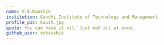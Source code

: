 ```yaml
---
name: V.R.Kaushik
institution: Gandhi Institute of Technology and Management
profile_pic: kaush.jpg
quote: You can have it all. Just not all at once.
github_user: vrkaushik
---
```

